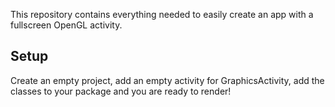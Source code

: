 This repository contains everything needed to easily create an app with a fullscreen OpenGL activity.

## Setup ##

Create an empty project, add an empty activity for GraphicsActivity, add the classes to your package and you are ready to render!
